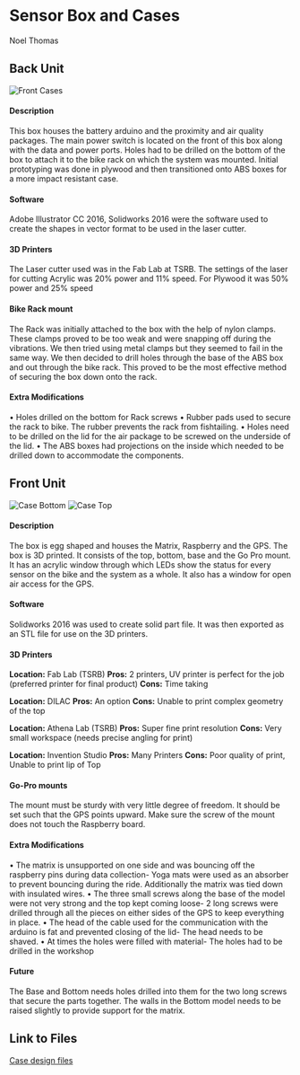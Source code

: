 Sensor Box and Cases
========
Noel Thomas

## **Back Unit**
![Front Cases](https://github.com/cledantec/Cycle-Atlanta-SLaB/blob/master/images/Front_iterations.PNG?raw=true)
#### Description 
This box houses the battery arduino and the proximity and air quality packages. The main power switch is located on the front of this box along with the data and power ports. Holes had to be drilled on the bottom of the box to attach it to the bike rack on which the system was mounted.
Initial prototyping was done in plywood and then transitioned onto ABS boxes for a more impact resistant case.
#### Software
Adobe Illustrator CC 2016, Solidworks 2016 were the software used to create the shapes in vector format to be used in the laser cutter.
#### 3D Printers
The Laser cutter used was in the Fab Lab at TSRB. The settings of the laser for cutting Acrylic was 20% power and 11% speed. For Plywood it was 50% power and 25% speed
#### Bike Rack mount
The Rack was initially attached to the box with the help of nylon clamps. These clamps proved to be too weak and were snapping off during the vibrations. We then tried using metal clamps but they seemed to fail in the same way. We then decided to drill holes through the base of the ABS box and out through the bike rack. This proved to be the most effective method of securing the box down onto the rack.
#### Extra Modifications
•	Holes drilled on the bottom for Rack screws
•	Rubber pads used to secure the rack to bike. The rubber prevents the rack from fishtailing.
•	Holes need to be drilled on the lid for the air package to be screwed on the underside of the lid.
•	The ABS boxes had projections on the inside which needed to be drilled down to accommodate the components.




## **Front Unit** 
![Case Bottom](https://github.com/cledantec/Cycle-Atlanta-SLaB/blob/master/images/MatrixCaseBottom.JPG?raw=true)
![Case Top](https://github.com/cledantec/Cycle-Atlanta-SLaB/blob/master/images/MatrixCaseTop.JPG?raw=true)
#### Description
The box is egg shaped and houses the Matrix, Raspberry and the GPS. The box is 3D printed. It consists of the top, bottom, base and the Go Pro mount. It has an acrylic window through which LEDs show the status for every sensor on the bike and the system as a whole.  It also has a window for open air access for the GPS.
#### Software
Solidworks 2016 was used to create solid part file. It was then exported as an STL file for use on the 3D printers.
#### 3D Printers
**Location:** Fab Lab (TSRB)
**Pros:** 2 printers, UV printer is perfect for the job (preferred printer for final product)
**Cons:** Time taking

**Location:** DILAC
**Pros:** An option
**Cons:** Unable to print complex geometry of the top 

**Location:** Athena Lab (TSRB)
**Pros:** Super fine print resolution
**Cons:** Very small workspace (needs precise angling for print)

**Location:** Invention Studio
**Pros:** Many Printers
**Cons:** Poor quality of print, Unable to print lip of Top

#### Go-Pro mounts
The mount must be sturdy with very little degree of freedom. It should be set such that the GPS points upward.  Make sure the screw of the mount does not touch the Raspberry board.
#### Extra Modifications
•	The matrix is unsupported on one side and was bouncing off the raspberry pins during data collection- Yoga mats were used as an absorber to prevent bouncing during the ride. Additionally the matrix was tied down with insulated wires.
•	The three small screws along the base of the model were not very strong and the top kept coming loose- 2 long screws were drilled through all the pieces on either sides of the GPS to keep everything in place.
•	The head of the cable used for the communication with the arduino is  fat and prevented closing of the lid- The head needs to be shaved.
•	At times the holes were filled with material- The holes had to be drilled in the workshop
#### Future
The Base and Bottom needs holes drilled into them for the two long screws that secure the parts together.
The walls in the Bottom model needs to be raised slightly to provide support for the matrix.

## Link to Files
[Case design files](https://github.com/cledantec/Cycle-Atlanta-SLaB/tree/master/DSSG2017_Case_Design)


